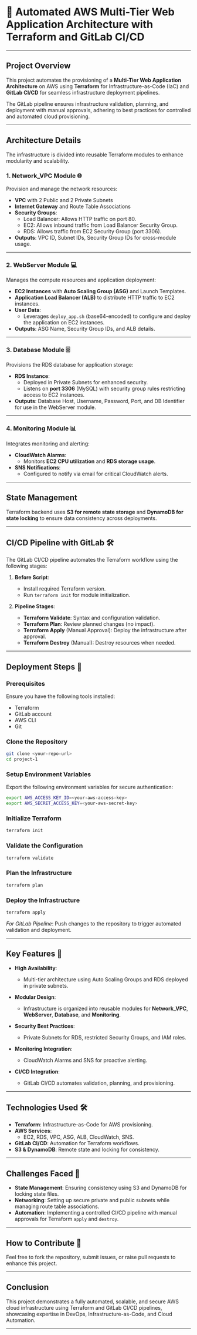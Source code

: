 # 🚀 **Automated AWS Multi-Tier Web Application Architecture with Terraform and GitLab CI/CD**

---

## **Project Overview**

This project automates the provisioning of a **Multi-Tier Web Application Architecture** on AWS using **Terraform** for Infrastructure-as-Code (IaC) and **GitLab CI/CD** for seamless infrastructure deployment pipelines. 

The GitLab pipeline ensures infrastructure validation, planning, and deployment with manual approvals, adhering to best practices for controlled and automated cloud provisioning.

---

## **Architecture Details**

The infrastructure is divided into reusable Terraform modules to enhance modularity and scalability.

### **1. Network_VPC Module** 🌐  
Provision and manage the network resources:
   - **VPC** with 2 Public and 2 Private Subnets  
   - **Internet Gateway** and Route Table Associations  
   - **Security Groups**:
     - Load Balancer: Allows HTTP traffic on port 80.  
     - EC2: Allows inbound traffic from Load Balancer Security Group.  
     - RDS: Allows traffic from EC2 Security Group (port 3306).  
   - **Outputs**: VPC ID, Subnet IDs, Security Group IDs for cross-module usage.

---

### **2. WebServer Module** 💻  
Manages the compute resources and application deployment:
   - **EC2 Instances** with **Auto Scaling Group (ASG)** and Launch Templates.  
   - **Application Load Balancer (ALB)** to distribute HTTP traffic to EC2 instances.  
   - **User Data**:  
     - Leverages `deploy_app.sh` (base64-encoded) to configure and deploy the application on EC2 instances.  
   - **Outputs**: ASG Name, Security Group IDs, and ALB details.

---

### **3. Database Module** 🗄️  
Provisions the RDS database for application storage:
   - **RDS Instance**:  
     - Deployed in Private Subnets for enhanced security.  
     - Listens on **port 3306** (MySQL) with security group rules restricting access to EC2 instances.  
   - **Outputs**: Database Host, Username, Password, Port, and DB Identifier for use in the WebServer module.

---

### **4. Monitoring Module** 📊  
Integrates monitoring and alerting:
   - **CloudWatch Alarms**:  
     - Monitors **EC2 CPU utilization** and **RDS storage usage**.  
   - **SNS Notifications**:  
     - Configured to notify via email for critical CloudWatch alerts.

---

## **State Management**  
Terraform backend uses **S3 for remote state storage** and **DynamoDB for state locking** to ensure data consistency across deployments.

---

## **CI/CD Pipeline with GitLab** 🛠️  

The GitLab CI/CD pipeline automates the Terraform workflow using the following stages:

1. **Before Script**:  
   - Install required Terraform version.  
   - Run `terraform init` for module initialization.

2. **Pipeline Stages**:
   - **Terraform Validate**: Syntax and configuration validation.  
   - **Terraform Plan**: Review planned changes (no impact).  
   - **Terraform Apply** (Manual Approval): Deploy the infrastructure after approval.  
   - **Terraform Destroy** (Manual): Destroy resources when needed.

---

## **Deployment Steps** 🚀

### **Prerequisites**  
Ensure you have the following tools installed:  
   - Terraform  
   - GitLab account  
   - AWS CLI  
   - Git  

### **Clone the Repository**
```bash
git clone <your-repo-url>
cd project-1
```

### **Setup Environment Variables**
Export the following environment variables for secure authentication:
```bash
export AWS_ACCESS_KEY_ID=<your-aws-access-key>
export AWS_SECRET_ACCESS_KEY=<your-aws-secret-key>
```

### **Initialize Terraform**
```bash
terraform init
```

### **Validate the Configuration**
```bash
terraform validate
```

### **Plan the Infrastructure**
```bash
terraform plan
```

### **Deploy the Infrastructure**
```bash
terraform apply
```
*For GitLab Pipeline*: Push changes to the repository to trigger automated validation and deployment.

---

## **Key Features** 🔑

- **High Availability**:  
  - Multi-tier architecture using Auto Scaling Groups and RDS deployed in private subnets.

- **Modular Design**:  
  - Infrastructure is organized into reusable modules for **Network_VPC**, **WebServer**, **Database**, and **Monitoring**.

- **Security Best Practices**:  
  - Private Subnets for RDS, restricted Security Groups, and IAM roles.  

- **Monitoring Integration**:  
  - CloudWatch Alarms and SNS for proactive alerting.

- **CI/CD Integration**:  
  - GitLab CI/CD automates validation, planning, and provisioning.

---

## **Technologies Used** 🛠️  

- **Terraform**: Infrastructure-as-Code for AWS provisioning.  
- **AWS Services**:  
   - EC2, RDS, VPC, ASG, ALB, CloudWatch, SNS.  
- **GitLab CI/CD**: Automation for Terraform workflows.  
- **S3 & DynamoDB**: Remote state and locking for consistency.  

---

## **Challenges Faced** 🧩  
- **State Management**: Ensuring consistency using S3 and DynamoDB for locking state files.  
- **Networking**: Setting up secure private and public subnets while managing route table associations.  
- **Automation**: Implementing a controlled CI/CD pipeline with manual approvals for Terraform `apply` and `destroy`.  

---

## **How to Contribute** 🤝  
Feel free to fork the repository, submit issues, or raise pull requests to enhance this project.

---

## **Conclusion**  
This project demonstrates a fully automated, scalable, and secure AWS cloud infrastructure using Terraform and GitLab CI/CD pipelines, showcasing expertise in DevOps, Infrastructure-as-Code, and Cloud Automation.

--- 
